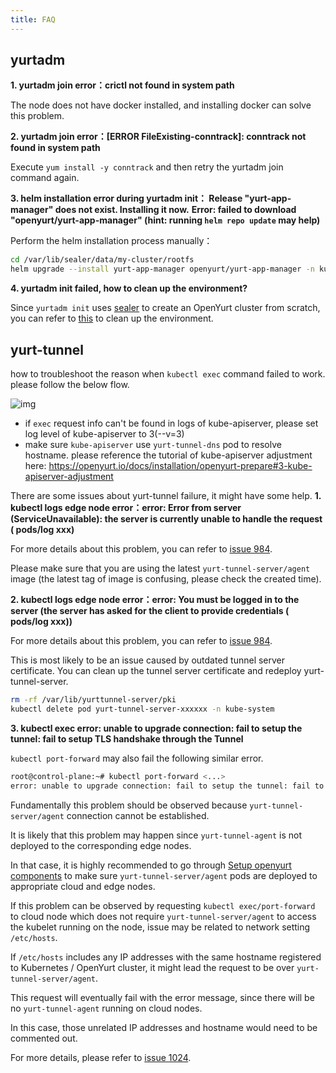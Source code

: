 ```yaml
---
title: FAQ
---
```



## **yurtadm**

**1. yurtadm join error：crictl not found in system path**

The node does not have docker installed, and installing docker can solve this problem.


**2. yurtadm join error：[ERROR FileExisting-conntrack]: conntrack not found in system path**

Execute `yum install -y conntrack` and then retry the yurtadm join command again.


**3. helm installation error during yurtadm init： Release "yurt-app-manager" does not exist. Installing it now.**
**Error: failed to download "openyurt/yurt-app-manager" (hint: running `helm repo update` may help)**

Perform the helm installation process manually：

```bash
cd /var/lib/sealer/data/my-cluster/rootfs
helm upgrade --install yurt-app-manager openyurt/yurt-app-manager -n kube-system -f manifests/yurt-app-manager-values.yaml
```

**4. yurtadm init failed, how to clean up the environment?**

Since `yurtadm init` uses [sealer](http://sealer.cool/) to create an OpenYurt cluster from scratch, you can refer to [this](http://sealer.cool/zh/help/faq.html#how-to-clean-host-environment-manually-when-sealer-apply-failed) to clean up the environment.


## **yurt-tunnel**

how to troubleshoot the reason when `kubectl exec` command failed to work. please follow the below flow.

![img](../static/img/yurt-tunnel-troubleshooting.png)

- if `exec` request info can't be found in logs of kube-apiserver, please set log level of kube-apiserver to 3(--v=3)
- make sure `kube-apiserver` use `yurt-tunnel-dns` pod to resolve hostname. please reference the tutorial of kube-apiserver adjustment here: https://openyurt.io/docs/installation/openyurt-prepare#3-kube-apiserver-adjustment

There are some issues about yurt-tunnel failure, it might have some help.
**1. kubectl logs edge node error：error: Error from server (ServiceUnavailable): the server is currently unable to handle the request ( pods/log xxx)** 

For more details about this problem, you can refer to [issue 984](https://github.com/openyurtio/openyurt/issues/984).

Please make sure that you are using the latest `yurt-tunnel-server/agent` image (the latest tag of image is confusing, please check the created time).

**2. kubectl logs edge node error：error: You must be logged in to the server (the server has asked for the client to provide credentials ( pods/log xxx))** 

For more details about this problem, you can refer to [issue 984](https://github.com/openyurtio/openyurt/issues/984).

This is most likely to be an issue caused by outdated tunnel server certificate. You can clean up the tunnel server certificate and redeploy yurt-tunnel-server.

```bash
rm -rf /var/lib/yurttunnel-server/pki
kubectl delete pod yurt-tunnel-server-xxxxxx -n kube-system
```

**3. kubectl exec error: unable to upgrade connection: fail to setup the tunnel: fail to setup TLS handshake through the Tunnel**

`kubectl port-forward` may also fail the following similar error.

```bash
root@control-plane:~# kubectl port-forward <...>
error: unable to upgrade connection: fail to setup the tunnel: fail to setup TLS handshake through the Tunnel: write unix @->/tmp/interceptor-proxier.sock: write: broken pipe
```

Fundamentally this problem should be observed because `yurt-tunnel-server/agent` connection cannot be established.

It is likely that this problem may happen since `yurt-tunnel-agent` is not deployed to the corresponding edge nodes.

In that case, it is highly recommended to go through [Setup openyurt components](https://openyurt.io/docs/installation/manually-setup#32-setup-openyurtopenyurt-components) to make sure `yurt-tunnel-server/agent` pods are deployed to appropriate cloud and edge nodes.

If this problem can be observed by requesting `kubectl exec/port-forward` to cloud node which does not require `yurt-tunnel-server/agent` to access the kubelet running on the node, issue may be related to network setting `/etc/hosts`.

If `/etc/hosts` includes any IP addresses with the same hostname registered to Kubernetes / OpenYurt cluster, it might lead the request to be over `yurt-tunnel-server/agent`.

This request will eventually fail with the error message, since there will be no `yurt-tunnel-agent` running on cloud nodes.

In this case, those unrelated IP addresses and hostname would need to be commented out.

For more details, please refer to [issue 1024](https://github.com/openyurtio/openyurt/issues/1024).
